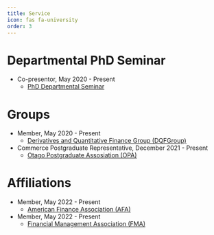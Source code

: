 ```yaml
---
title: Service
icon: fas fa-university
order: 3
---
```


# Departmental PhD Seminar
- Co-presentor, May 2020 - Present
  - [PhD Departmental Seminar](https://sites.google.com/view/uoworkshop/)


# Groups 
- Member, May 2020 - Present
  - [Derivatives and Quantitative Finance Group (DQFGroup)](https://blogs.otago.ac.nz/dqfg/)
- Commerce Postgraduate Representative, December 2021 - Present
  - [Otago Postgraduate Assosiation (OPA)](https://www.ousa.org.nz/executive/otago-postgraduate-association-)


# Affiliations
- Member, May 2022 - Present
  - [American Finance Association (AFA)](https://afajof.org/)
- Member, May 2022 - Present
  - [Financial Management Association (FMA)](https://www.fma.org/)
